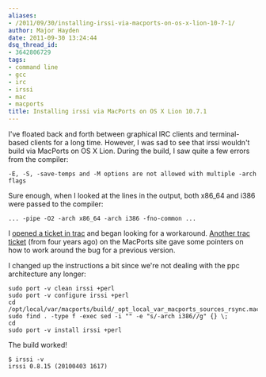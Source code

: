 ```yaml
---
aliases:
- /2011/09/30/installing-irssi-via-macports-on-os-x-lion-10-7-1/
author: Major Hayden
date: 2011-09-30 13:24:44
dsq_thread_id:
- 3642806729
tags:
- command line
- gcc
- irc
- irssi
- mac
- macports
title: Installing irssi via MacPorts on OS X Lion 10.7.1
---
```


I've floated back and forth between graphical IRC clients and terminal-based clients for a long time. However, I was sad to see that irssi wouldn't build via MacPorts on OS X Lion. During the build, I saw quite a few errors from the compiler:

```
-E, -S, -save-temps and -M options are not allowed with multiple -arch flags
```


Sure enough, when I looked at the lines in the output, both x86_64 and i386 were passed to the compiler:

```
... -pipe -O2 -arch x86_64 -arch i386 -fno-common ...
```


I [opened a ticket in trac][1] and began looking for a workaround. [Another trac ticket][2] (from four years ago) on the MacPorts site gave some pointers on how to work around the bug for a previous version.

I changed up the instructions a bit since we're not dealing with the ppc architecture any longer:

```
sudo port -v clean irssi +perl
sudo port -v configure irssi +perl
cd /opt/local/var/macports/build/_opt_local_var_macports_sources_rsync.macports.org_release_tarballs_ports_irc_irssi/irssi/work/
sudo find . -type f -exec sed -i "" -e "s/-arch i386//g" {} \;
cd
sudo port -v install irssi +perl
```


The build worked!

```
$ irssi -v
irssi 0.8.15 (20100403 1617)
```


 [1]: http://trac.macports.org/ticket/31467
 [2]: http://trac.macports.org/ticket/13004#comment:4